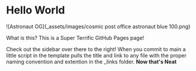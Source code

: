 # Hello World
![Astronaut OG](_assets/images/cosmic post office astronaut blue 100.png)

What is this? This is a Super Terrific GitHub Pages page!

Check out the sidebar over there to the right! When you commit to main a little script in the template pulls the title and link to any file with the proper naming convention and extention in the _links folder. **Now that's Neat**